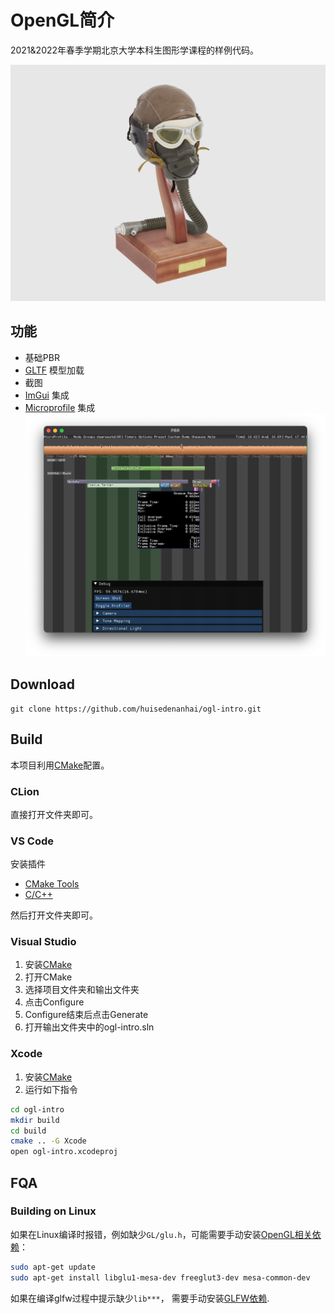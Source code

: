 # OpenGL简介

2021&2022年春季学期北京大学本科生图形学课程的样例代码。

![screenshot](data/screenshot.png)

## 功能

+ 基础PBR
+ [GLTF](https://github.com/KhronosGroup/glTF) 模型加载
+ 截图
+ [ImGui](https://github.com/ocornut/imgui) 集成
+ [Microprofile](https://github.com/zeux/microprofile) 集成
  ![screenshot-profile](data/screenshot-profile.png)

## Download

```
git clone https://github.com/huisedenanhai/ogl-intro.git
```

## Build

本项目利用[CMake](https://cmake.org/)配置。

### CLion

直接打开文件夹即可。

### VS Code

安装插件

+ [CMake Tools](https://vector-of-bool.github.io/docs/vscode-cmake-tools/)
+ [C/C++](https://marketplace.visualstudio.com/items?itemName=ms-vscode.cpptools)

然后打开文件夹即可。

### Visual Studio

1. 安装[CMake](https://cmake.org/)
2. 打开CMake
3. 选择项目文件夹和输出文件夹
4. 点击Configure
5. Configure结束后点击Generate
6. 打开输出文件夹中的ogl-intro.sln

### Xcode

1. 安装[CMake](https://cmake.org/)
2. 运行如下指令

```bash
cd ogl-intro
mkdir build
cd build
cmake .. -G Xcode
open ogl-intro.xcodeproj
```

## FQA

### Building on Linux

如果在Linux编译时报错，例如缺少`GL/glu.h`，可能需要手动安装[OpenGL相关依赖](https://www.khronos.org/opengl/wiki/Getting_Started)：

```bash
sudo apt-get update
sudo apt-get install libglu1-mesa-dev freeglut3-dev mesa-common-dev
```

如果在编译glfw过程中提示缺少`lib***`， 需要手动安装[GLFW依赖](https://www.glfw.org/docs/3.3/compile).
